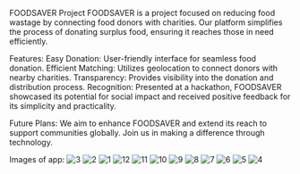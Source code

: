 FOODSAVER Project
FOODSAVER is a project focused on reducing food wastage by connecting food donors with charities. Our platform simplifies the process of donating surplus food, ensuring it reaches those in need efficiently.

Features:
Easy Donation: User-friendly interface for seamless food donation.
Efficient Matching: Utilizes geolocation to connect donors with nearby charities.
Transparency: Provides visibility into the donation and distribution process.
Recognition:
Presented at a hackathon, FOODSAVER showcased its potential for social impact and received positive feedback for its simplicity and practicality.

Future Plans:
We aim to enhance FOODSAVER and extend its reach to support communities globally. Join us in making a difference through technology.

Images of app:
![3](https://github.com/samruddhi-27/FoodSaver/assets/103360783/2288b8c4-5467-404b-aa17-4f3b8c63c387)
![2](https://github.com/samruddhi-27/FoodSaver/assets/103360783/343bc6fb-1ef9-44c7-973c-d0b80ff3a882)
![1](https://github.com/samruddhi-27/FoodSaver/assets/103360783/10a1b1ae-0635-4392-b03f-fecb136e1394)
![12](https://github.com/samruddhi-27/FoodSaver/assets/103360783/ea0c47e6-9fc6-40c0-8dab-455595a6d1be)
![11](https://github.com/samruddhi-27/FoodSaver/assets/103360783/727476d7-24ad-42f9-b412-a4dc97d288f9)
![10](https://github.com/samruddhi-27/FoodSaver/assets/103360783/1aadf9a7-d4da-4bb7-a070-4b065dc94dad)
![9](https://github.com/samruddhi-27/FoodSaver/assets/103360783/0fd7c463-0988-4fdd-a2e2-eef1a6a1e4ae)
![8](https://github.com/samruddhi-27/FoodSaver/assets/103360783/762e2f8b-00c2-4a3e-a190-e26a1e3eae50)
![7](https://github.com/samruddhi-27/FoodSaver/assets/103360783/4fa7b3b5-b34a-4aad-b33c-de9ee313106e)
![6](https://github.com/samruddhi-27/FoodSaver/assets/103360783/71b761ef-24c0-4f8e-878f-18958ec6c8de)
![5](https://github.com/samruddhi-27/FoodSaver/assets/103360783/de2a4569-b13f-44d0-9c76-ffd71ad788e4)
![4](https://github.com/samruddhi-27/FoodSaver/assets/103360783/f6da37d8-36ec-4566-adab-6cbf0d85a451)
